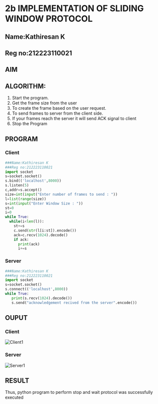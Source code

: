 # 2b IMPLEMENTATION OF SLIDING WINDOW PROTOCOL
## Name:Kathiresan K
## Reg no:212223110021
## AIM
## ALGORITHM:
1. Start the program.
2. Get the frame size from the user
3. To create the frame based on the user request.
4. To send frames to server from the client side.
5. If your frames reach the server it will send ACK signal to client
6. Stop the Program
## PROGRAM
### Client
```python
###Name:Kathiresan K
###Reg no:212223110021
import socket
s=socket.socket()
s.bind(('localhost',8000))
s.listen(5)
c,addr=s.accept()
size=int(input("Enter number of frames to send : "))
l=list(range(size))
s=int(input("Enter Window Size : "))
st=0
i=0
while True:
  while(i<len(l)):
    st+=s
    c.send(str(l[i:st]).encode())
    ack=c.recv(1024).decode()
    if ack:
      print(ack)
      i+=s
```
### Server
```python
###Name:Kathiresan K
###Reg no:212223110021
import socket
s=socket.socket()
s.connect(('localhost',8000))
while True: 
   print(s.recv(1024).decode())
   s.send("acknowledgement recived from the server".encode())
```
## OUPUT
### Client
![Client1](https://github.com/user-attachments/assets/f02c1cf2-dec1-41a8-a646-e0b9b20260ea)

### Server
![Server1](https://github.com/user-attachments/assets/3ec8c7a7-afb1-404b-af1e-fe0af5a60499)

## RESULT
Thus, python program to perform stop and wait protocol was successfully executed
